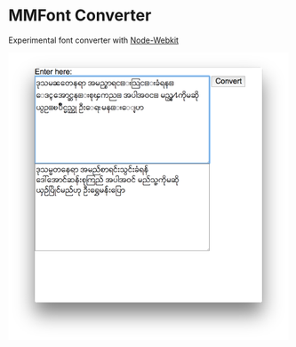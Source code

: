 # MMFont Converter 

Experimental font converter with [Node-Webkit](https://github.com/rogerwang/node-webkit)

![Screenshot](https://raw.githubusercontent.com/yelinaung/mmfont-nwk/master/nwk-app.png)
